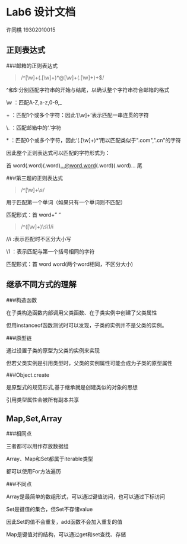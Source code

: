 # Lab6 设计文档

许同樵 19302010015

## 正则表达式

###邮箱的正则表达式
> /^\[\w]+(\.\[\w]+)*@\[\w]+(\.\[\w]+)+$/

^和$:分别匹配字符串的开始与结尾，以确认整个字符串符合邮箱的格式

\w ：匹配A-Z,a-z,0-9,_

\+ ：匹配1个或多个字符：因此‘\[\w]+’表示匹配一串连贯的字符

\\. ：匹配邮箱中的‘.’字符

\* ：匹配0个或多个字符，因此‘(\.\[\w]+)*’用以匹配类似于".com",".cn"的字符

因此整个正则表达式可以匹配的字符形式为：

首 word(.word)(.word)...@word.word(.word)(.word)... 尾

###第三题的正则表达式

>/^\[\w]+\s/

用于匹配第一个单词（如果只有一个单词则不匹配）

匹配形式：首 word+” “

>/^(\[\w]+)\s\1/i

\//i :表示匹配时不区分大小写

\1 ：表示匹配与第一个括号相同的字符

匹配形式：首 word word(两个word相同，不区分大小)


## 继承不同方式的理解

###构造函数

在子类构造函数内部调用父类函数、在子类实例中创建了父类属性

但用instanceof函数测试时可以发现，子类的实例并不是父类的实例。

###原型链

通过设置子类的原型为父类的实例来实现

但若父类实例是引用类型时，父类的实例属性可能会成为子类的原型属性

###Object.create

是原型式的规范形式,基于继承就是创建类似的对象的思想

引用类型属性会被所有副本共享

## Map,Set,Array

###相同点

三者都可以用作存放数据组

Array、Map和Set都属于iterable类型

都可以使用For方法遍历

###不同点

Array是最简单的数组形式，可以通过键值访问，也可以通过下标访问

Set是键值的集合，但Set不存储value

因此Set的值不会重复，add函数不会加入重复的值

Map是键值对的结构，可以通过get和set查找、存储


